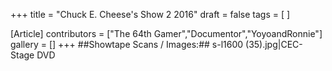 +++
title = "Chuck E. Cheese's Show 2 2016"
draft = false
tags = [ ]

[Article]
contributors = ["The 64th Gamer","Documentor","YoyoandRonnie"]
gallery = []
+++
##Showtape Scans / Images:##
<gallery>
s-l1600 (35).jpg|CEC-Stage DVD
</gallery>